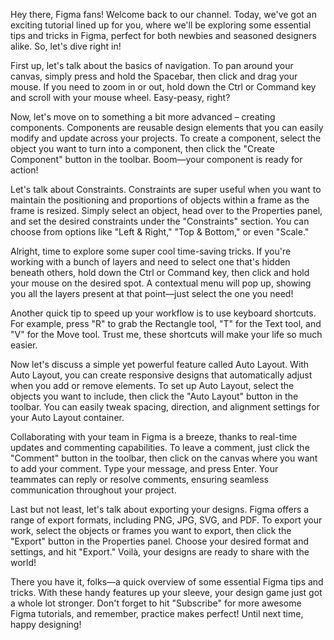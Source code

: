 Hey there, Figma fans! Welcome back to our channel. Today, we've got an exciting tutorial lined up for you, where we'll be exploring some essential tips and tricks in Figma, perfect for both newbies and seasoned designers alike. So, let's dive right in!

First up, let's talk about the basics of navigation. To pan around your canvas, simply press and hold the Spacebar, then click and drag your mouse. If you need to zoom in or out, hold down the Ctrl or Command key and scroll with your mouse wheel. Easy-peasy, right?

Now, let's move on to something a bit more advanced – creating components. Components are reusable design elements that you can easily modify and update across your projects. To create a component, select the object you want to turn into a component, then click the "Create Component" button in the toolbar. Boom—your component is ready for action!

Let's talk about Constraints. Constraints are super useful when you want to maintain the positioning and proportions of objects within a frame as the frame is resized. Simply select an object, head over to the Properties panel, and set the desired constraints under the "Constraints" section. You can choose from options like "Left & Right," "Top & Bottom," or even "Scale."

Alright, time to explore some super cool time-saving tricks. If you're working with a bunch of layers and need to select one that's hidden beneath others, hold down the Ctrl or Command key, then click and hold your mouse on the desired spot. A contextual menu will pop up, showing you all the layers present at that point—just select the one you need!

Another quick tip to speed up your workflow is to use keyboard shortcuts. For example, press "R" to grab the Rectangle tool, "T" for the Text tool, and "V" for the Move tool. Trust me, these shortcuts will make your life so much easier.

Now let's discuss a simple yet powerful feature called Auto Layout. With Auto Layout, you can create responsive designs that automatically adjust when you add or remove elements. To set up Auto Layout, select the objects you want to include, then click the "Auto Layout" button in the toolbar. You can easily tweak spacing, direction, and alignment settings for your Auto Layout container.

Collaborating with your team in Figma is a breeze, thanks to real-time updates and commenting capabilities. To leave a comment, just click the "Comment" button in the toolbar, then click on the canvas where you want to add your comment. Type your message, and press Enter. Your teammates can reply or resolve comments, ensuring seamless communication throughout your project.

Last but not least, let's talk about exporting your designs. Figma offers a range of export formats, including PNG, JPG, SVG, and PDF. To export your work, select the objects or frames you want to export, then click the "Export" button in the Properties panel. Choose your desired format and settings, and hit "Export." Voilà, your designs are ready to share with the world!

There you have it, folks—a quick overview of some essential Figma tips and tricks. With these handy features up your sleeve, your design game just got a whole lot stronger. Don't forget to hit "Subscribe" for more awesome Figma tutorials, and remember, practice makes perfect! Until next time, happy designing!
